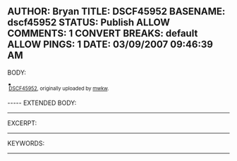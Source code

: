 AUTHOR: Bryan
TITLE: DSCF45952
BASENAME: dscf45952
STATUS: Publish
ALLOW COMMENTS: 1
CONVERT BREAKS: __default__
ALLOW PINGS: 1
DATE: 03/09/2007 09:46:39 AM
-----
BODY:
<style type="text/css">
.flickr-photo { border: solid 2px #000000; }
.flickr-yourcomment { }
.flickr-frame { text-align: left; padding: 3px; }
.flickr-caption { font-size: 0.8em; margin-top: 0px; }
</style>

<div class="flickr-frame">
	<a href="http://www.flickr.com/photos/mwkw/399103226/" title="photo sharing"><img src="http://farm1.static.flickr.com/137/399103226_558f319000.jpg" class="flickr-photo" alt="" /></a>
<br />
	<span class="flickr-caption"><a href="http://www.flickr.com/photos/mwkw/399103226/">DSCF45952</a>, originally uploaded by <a href="http://www.flickr.com/people/mwkw/">mwkw</a>.</span>
</div>
				
<p class="flickr-yourcomment">
	
</p>
-----
EXTENDED BODY:

-----
EXCERPT:

-----
KEYWORDS:

-----


